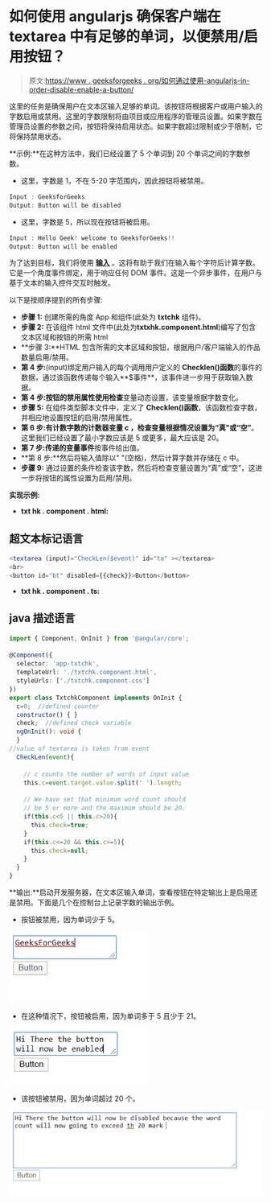 # 如何使用 angularjs 确保客户端在 textarea 中有足够的单词，以便禁用/启用按钮？

> 原文:[https://www . geeksforgeeks . org/如何通过使用-angularjs-in-order-disable-enable-a-button/](https://www.geeksforgeeks.org/how-to-make-sure-clients-have-enough-words-in-textarea-by-using-angularjs-in-order-to-disable-enable-a-button/)

这里的任务是确保用户在文本区输入足够的单词。该按钮将根据客户或用户输入的字数启用或禁用。这里的字数限制将由项目或应用程序的管理员设置。如果字数在管理员设置的参数之间，按钮将保持启用状态。如果字数超过限制或少于限制，它将保持禁用状态。

**示例:**在这种方法中，我们已经设置了 5 个单词到 20 个单词之间的字数参数。

*   这里，字数是 1，不在 5-20 字范围内，因此按钮将被禁用。

```ts
Input : GeeksforGeeks
Output: Button will be disabled
```

*   这里，字数是 5，所以现在按钮将被启用。

```ts
Input : Hello Geek! welcome to GeeksforGeeks!! 
Output: Button will be enabled
```

为了达到目标，我们将使用 [**输入**](https://www.geeksforgeeks.org/html-dom-inputevent/) 。这将有助于我们在输入每个字符后计算字数。它是一个角度事件绑定，用于响应任何 DOM 事件。这是一个异步事件，在用户与基于文本的输入控件交互时触发。

以下是按顺序提到的所有步骤:

*   **步骤 1:** 创建所需的角度 App 和组件(此处为 **txtchk** 组件)。
*   **步骤 2:** 在该组件 html 文件中(此处为**txtxhk.component.html**)编写了包含文本区域和按钮的所需 html
*   **步骤 3:**HTML 包含所需的文本区域和按钮，根据用户/客户端输入的作品数量启用/禁用。
*   **第 4 步:**(input)绑定用户输入的每个调用用户定义的 **Checklen()函数**的事件的数据，通过该函数传递每个输入**$事件**，该事件进一步用于获取输入数据。
*   **第 4 步:**按钮的禁用属性使用**检查**变量动态设置，该变量根据字数变化。
*   **步骤 5:** 在组件类型脚本文件中，定义了 **Checklen()函数**，该函数检查字数，并相应地设置按钮的启用/禁用属性。
*   **第 6 步:**有计数字数的计数器变量 **c** ，**检查**变量根据情况设置为**“真”**或**“空”**。这里我们已经设置了最小字数应该是 5 或更多，最大应该是 20。
*   **第 7 步:**传递的变量**事件**按事件给出值。
*   **第 8 步:**然后将输入值除以" "(空格)，然后计算字数并存储在 c 中。
*   **步骤 9:** 通过设置的条件检查该字数，然后将检查变量设置为“真”或“空”，这进一步将按钮的属性设置为启用/禁用。

**实现示例:**

*   **txt hk . component . html:**

## 超文本标记语言

```ts
<textarea (input)="CheckLen($event)" id="ta" ></textarea>
<br>
<button id="bt" disabled={{check}}>Button</button>
```

*   **txt hk . component . ts:**

## java 描述语言

```ts
import { Component, OnInit } from '@angular/core';

@Component({
  selector: 'app-txtchk',
  templateUrl: './txtchk.component.html',
  styleUrls: ['./txtchk.component.css']
})
export class TxtchkComponent implements OnInit {
  c=0;  //defined counter
  constructor() { }
  check;  //defined check variable
  ngOnInit(): void {
  }
//value of textarea is taken from event
  CheckLen(event){

    // c counts the number of words of input value
    this.c=event.target.value.split(' ').length;

    // We have set that minimum word count should
    // be 5 or more and the maximum should be 20.
    if(this.c<5 || this.c>20){       
      this.check=true;
    }
    if(this.c<=20 && this.c>=5){
      this.check=null;
    }
  }
}
```

**输出:**启动开发服务器，在文本区输入单词，查看按钮在特定输出上是启用还是禁用。下面是几个在控制台上记录字数的输出示例。

*   按钮被禁用，因为单词少于 5。

![](img/1836074afc3abdfe62f4d69605a0f96b.png)

*   在这种情况下，按钮被启用，因为单词多于 5 且少于 21。

![](img/1935ecd04c28c1929bab059e7b72c573.png)

*   该按钮被禁用，因为单词超过 20 个。

![](img/84461ead0b46810233165536e0f64f21.png)
